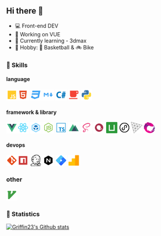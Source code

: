 ## Hi there 👋

- 💻 Front-end DEV
- 🔭 Working on VUE
- 🌱 Currently learning - 3dmax
- 🎁 Hobby: 🏀 Basketball & 🚲 Bike

### 🚀 Skills

#### language
<img src="https://raw.githubusercontent.com/Griffin23/Griffin23/main/img/icon/javascript.png" alt="js" width="30"/><img src="https://raw.githubusercontent.com/Griffin23/Griffin23/main/img/icon/html.png" alt="html" width="30"/>
<img src="https://raw.githubusercontent.com/Griffin23/Griffin23/main/img/icon/css.png" alt="css" width="30"/>
<img src="https://raw.githubusercontent.com/Griffin23/Griffin23/main/img/icon/markdown.png" alt="markdown" width="30"/>
<img src="https://raw.githubusercontent.com/Griffin23/Griffin23/main/img/icon/csharp.png" alt="csharp" width="30"/>
<img src="https://raw.githubusercontent.com/Griffin23/Griffin23/main/img/icon/java.png" alt="java" width="30"/>
<img src="https://raw.githubusercontent.com/Griffin23/Griffin23/main/img/icon/python.png" alt="python" width="30"/>

#### framework & library
<img src="https://raw.githubusercontent.com/Griffin23/Griffin23/main/img/icon/vue.png" alt="vue" width="30"/><img src="https://raw.githubusercontent.com/Griffin23/Griffin23/main/img/icon/react.png" alt="react" width="30"/>
<img src="https://raw.githubusercontent.com/Griffin23/Griffin23/main/img/icon/webpack.png" alt="webpack" width="30"/>
<img src="https://raw.githubusercontent.com/Griffin23/Griffin23/main/img/icon/nodejs.png" alt="nodejs" width="30"/>
<img src="https://raw.githubusercontent.com/Griffin23/Griffin23/main/img/icon/typescript.png" alt="typescript" width="30"/>
<img src="https://raw.githubusercontent.com/Griffin23/Griffin23/main/img/icon/nuxt.png" alt="nuxt" width="30"/>
<img src="https://raw.githubusercontent.com/Griffin23/Griffin23/main/img/icon/sass.png" alt="sass" width="30"/>
<img src="https://raw.githubusercontent.com/Griffin23/Griffin23/main/img/icon/echarts.png" alt="sass" width="30" height="30"/>
<img src="https://raw.githubusercontent.com/Griffin23/Griffin23/main/img/icon/uniapp.png" alt="uni-app" width="30"/>
<img src="https://raw.githubusercontent.com/Griffin23/Griffin23/main/img/icon/wechat-mini-program.png" alt="wechat-mini-program" width="30"/>
<img src="https://raw.githubusercontent.com/Griffin23/Griffin23/main/img/icon/threejs.png" alt="threejs" width="30" height="30"/>
<img src="https://raw.githubusercontent.com/Griffin23/Griffin23/main/img/icon/rxjs.png" alt="rxjs" width="30" height="30"/>

#### devops
<img src="https://raw.githubusercontent.com/Griffin23/Griffin23/main/img/icon/git.png" alt="git" width="30"/><img src="https://raw.githubusercontent.com/Griffin23/Griffin23/main/img/icon/npm.png" alt="npm" width="30"/>
<img src="https://raw.githubusercontent.com/Griffin23/Griffin23/main/img/icon/jenkins.png" alt="jenkins" width="30"/>
<img src="https://raw.githubusercontent.com/Griffin23/Griffin23/main/img/icon/nginx.png" alt="nginx" width="30"/>
<img src="https://raw.githubusercontent.com/Griffin23/Griffin23/main/img/icon/google-tag-manager.png" alt="google tag manager" width="30"/>
<img src="https://raw.githubusercontent.com/Griffin23/Griffin23/main/img/icon/ga.png" alt="google analytics" width="30"/>

### other
<img src="https://raw.githubusercontent.com/Griffin23/Griffin23/main/img/icon/vim.png" alt="vim" width="30"/>

### 🤔 Statistics
[![Griffin23's Github stats](https://github-readme-stats.vercel.app/api?username=Griffin23&count_private=true&show_icons=true)](https://github.com/anuraghazra/github-readme-stats)


<!--
**Griffin23/Griffin23** is a ✨ _special_ ✨ repository because its `README.md` (this file) appears on your GitHub profile.

Here are some ideas to get you started:

- 🔭 I’m currently working on ...
- 🌱 I’m currently learning ...
- 👯 I’m looking to collaborate on ...
- 🤔 I’m looking for help with ...
- 💬 Ask me about ...
- 📫 How to reach me: ...
- 😄 Pronouns: ...
- ⚡ Fun fact: ...
-->
